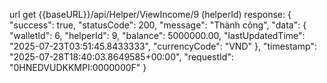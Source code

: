 url get {{baseURL}}/api/Helper/ViewIncome/9 (helperId)
response:
{
    "success": true,
    "statusCode": 200,
    "message": "Thành công",
    "data": {
        "walletId": 6,
        "helperId": 9,
        "balance": 5000000.00,
        "lastUpdatedTime": "2025-07-23T03:51:45.8433333",
        "currencyCode": "VND"
    },
    "timestamp": "2025-07-28T18:40:03.8649585+00:00",
    "requestId": "0HNEDVUDKKMPI:0000000F"
}
